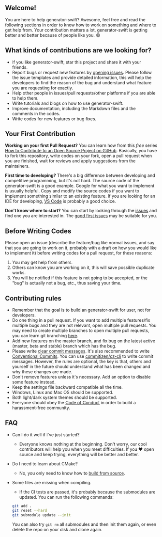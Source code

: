 ## Welcome!

You are here to help generator-swift? Awesome, feel free and read the following sections in order to know how to work on something and where to get help from. Your contribution matters a lot, generator-swift is getting better and better because of people like you. :smile:

## What kinds of contributions are we looking for?

- If you like generator-swift, star this project and share it with your friends.
- Report bugs or request new features by [opening issues](https://github.com/jmuelbert/generator-swift/issues/new/choose). Please follow the issue templates and provide detailed information, this will help the developers to find the reason of the bug and understand what feature you are requesting for exactly.
- Help other people in issues/pull requests/other platforms if you are able to help them.
- Write tutorials and blogs on how to use generator-swift.
- Improve documentation, including the Markdown files and the comments in the codes.
- Write codes for new features or bug fixes.

## Your First Contribution

**Working on your first Pull Request?** You can learn how from this *free* series [How to Contribute to an Open Source Project on GitHub](https://egghead.io/series/how-to-contribute-to-an-open-source-project-on-github). Basically, you have to fork this repository, write codes on your fork, open a pull request when you are finished, wait for reviews and apply suggestions from the maintainers.

**First time to developing?** There's a big difference between developing and competitive programming, but it's not hard. The source code of the generator-swift is a good example. Google for what you want to implement is usually helpful. Copy and modify the source codes if you want to implement something similar to an existing feature. If you are looking for an IDE for developing, [VS Code](https://code.visualstudio.com/) is probably a good choice.

**Don't know where to start?** You can start by looking through the [issues](https://github.com/jmuelbert/generator-swift/issues) and find one you are interested in. The [good first issues](https://github.com/jmuelbert/generator-swift/issues?q=is%3Aissue+is%3Aopen+label%3A%22good+first+issue%22) may be suitable for you.

## Before Writing Codes

Please open an issue (describe the feature/bug like normal issues, and say that you are going to work on it, probably with a draft on how you would like to implement it) before writing codes for a pull request, for these reasons:

1. You may get help from others.
2. Others can know you are working on it, this will save possible duplicate works.
3. You will be notified if this feature is not going to be accepted, or the "bug" is actually not a bug, etc., thus saving your time.

## Contributing rules

- Remember that the goal is to build an generator-swift for user, not for developers.
- Do one thing in a pull request. If you want to add multiple features/fix multiple bugs and they are not relevant, open multiple pull requests. You may need to create multiple branches to open multiple pull requests, you can learn git branching [here](https://learngitbranching.js.org/).
- Add new features on the master branch, and fix bug on the latest active (master, beta and stable) branch which has the bug.
- Please write [clear commit messages](https://chris.beams.io/posts/git-commit/). It's also recommended to write [Conventional Commits](https://www.conventionalcommits.org/). You can use [commitizen/cz-cli](https://github.com/commitizen/cz-cli) to write commit messages. However, the rules are optional, the key is that, others and yourself in the future should understand what has been changed and why these changes are made.
- Don't remove features unless it's necessary. Add an option to disable some feature instead.
- Keep the settings file backward compatible all the time.
- Windows, Linux and Mac OS should be supported.
- Both light/dark system themes should be supported.
- Everyone should obey the [Code of Conduct](CODE_OF_CONDUCT.md) in order to build a harassment-free community.

## FAQ

- Can I do it well if I've just started?
  - Everyone knows nothing at the beginning. Don't worry, our cool contributors will help you when you meet difficulties. If you :heart: open source and keep trying, everything will be better and better.
- Do I need to learn about CMake?
  - No, you only need to know how to [build from source](https://github.com/jmuelbert/generator-swift).
- Some files are missing when compiling.
  -  If the CI tests are passed, it's probably because the submodules are updated. You can run the following commands:

    ```sh
    git add .
    git reset --hard
    git submodule update --init
    ```

    You can also try `git rm` all submodules and then init them again, or even delete the repo on your disk and clone again.
